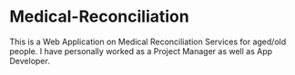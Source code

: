 # Medical-Reconciliation
This is a Web Application on Medical Reconciliation Services for aged/old people. I have personally worked as a Project Manager as well as App Developer.
